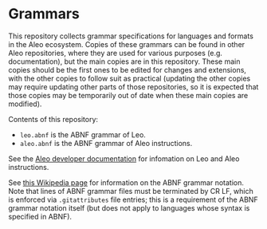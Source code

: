 # Grammars

This repository collects grammar specifications
for languages and formats in the Aleo ecosystem.
Copies of these grammars can be found in other Aleo repositories,
where they are used for various purposes (e.g. documentation),
but the main copies are in this repository.
These main copies should be the first ones to be edited
for changes and extensions,
with the other copies to follow suit as practical
(updating the other copies may require
updating other parts of those repositories,
so it is expected that those copies may be temporarily out of date
when these main copies are modified).

Contents of this repository:
- `leo.abnf` is the ABNF grammar of Leo.
- `aleo.abnf` is the ABNF grammar of Aleo instructions.

See the [Aleo developer documentation](https://docs.leo-lang.org/)
for infomation on Leo and Aleo instructions.

See
[this Wikipedia page](https://en.wikipedia.org/wiki/Augmented_Backus–Naur_form)
for information on the ABNF grammar notation.
Note that lines of ABNF grammar files must be terminated by CR LF,
which is enforced via `.gitattributes` file entries;
this is a requirement of the ABNF grammar notation itself
(but does not apply to languages whose syntax is specified in ABNF).
